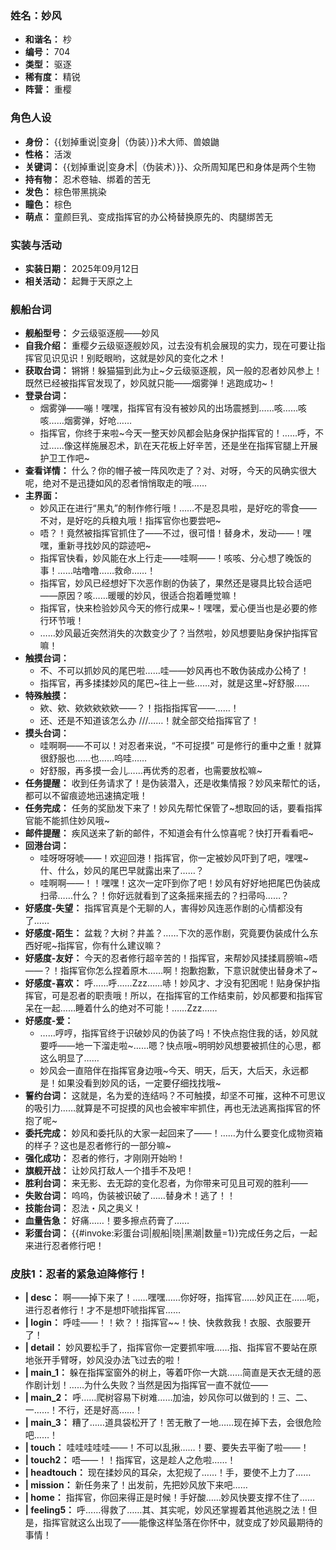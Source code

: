 ### 姓名：妙风
* **和谐名：** 杪
* **编号：** 704
* **类型：** 驱逐
* **稀有度：** 精锐
* **阵营：** 重樱


### 角色人设
* **身份：** {{划掉重说|变身|（伪装）}}术大师、兽娘鼬
* **性格：** 活泼
* **关键词：** {{划掉重说|变身术|（伪装术）}}、众所周知尾巴和身体是两个生物
* **持有物：** 忍术卷轴、绑着的苦无
* **发色：** 棕色带黑挑染
* **瞳色：** 棕色
* **萌点：** 童颜巨乳、变成指挥官的办公椅替换原先的、肉腿绑苦无


### 实装与活动
* **实装日期：** 2025年09月12日
* **相关活动：** 起舞于天原之上


### 舰船台词
* **舰船型号：** 夕云级驱逐舰——妙风
* **自我介绍：** 重樱夕云级驱逐舰妙风，过去没有机会展现的实力，现在可要让指挥官见识见识！别眨眼哟，这就是妙风的变化之术！
* **获取台词：** 锵锵！躲猫猫到此为止~夕云级驱逐舰，风一般的忍者妙风参上！既然已经被指挥官发现了，妙风就只能——烟雾弹！逃跑成功~！
* **登录台词：**
  * 烟雾弹——嘣！嘿嘿，指挥官有没有被妙风的出场震撼到……咳……咳咳……烟雾弹，好呛……
  * 指挥官，你终于来啦~今天一整天妙风都会贴身保护指挥官的！……呼，不过……像这样施展忍术，趴在天花板上好辛苦，还是坐在指挥官腿上开展护卫工作吧~
* **查看详情：** 什么？你的帽子被一阵风吹走了？对、对呀，今天的风确实很大呢，绝对不是迅捷如风的忍者悄悄取走的哦……
* **主界面：**
  * 妙风正在进行“黑丸”的制作修行哦！……不是忍具啦，是好吃的零食——不对，是好吃的兵粮丸哦！指挥官你也要尝吧~
  * 唔？！竟然被指挥官抓住了——不过，很可惜！替身术，发动——！嘿嘿，重新寻找妙风的踪迹吧~
  * 指挥官快看，妙风能在水上行走——哇啊——！咳咳、分心想了晚饭的事！……咕噜噜……救命……！
  * 指挥官，妙风已经想好下次恶作剧的伪装了，果然还是寝具比较合适吧——原因？咳……暖暖的妙风，很适合抱着睡觉嘛！
  * 指挥官，快来检验妙风今天的修行成果~！嘿嘿，爱心便当也是必要的修行环节哦！
  * ……妙风最近突然消失的次数变少了？当然啦，妙风想要贴身保护指挥官嘛！
* **触摸台词：**
  * 不、不可以抓妙风的尾巴啦……哇——妙风再也不敢伪装成办公椅了！
  * 指挥官，再多揉揉妙风的尾巴~往上一些……对，就是这里~好舒服……
* **特殊触摸：**
  * 欸、欸、欸欸欸欸欸——？！指指指挥官——……！
  * 还、还是不知道该怎么办 ///……！就全部交给指挥官了！
* **摸头台词：**
  * 哇啊啊——不可以！对忍者来说，“不可捉摸” 可是修行的重中之重！就算很舒服也……也……呜哇……
  * 好舒服，再多摸一会儿……再优秀的忍者，也需要放松嘛~
* **任务提醒：** 收到任务请求了！是伪装潜入，还是收集情报？妙风来帮忙的话，都可以不留痕迹地迅速搞定哦！
* **任务完成：** 任务的奖励发下来了！妙风先帮忙保管了~想取回的话，要看指挥官能不能抓住妙风哦~
* **邮件提醒：** 疾风送来了新的邮件，不知道会有什么惊喜呢？快打开看看吧~
* **回港台词：**
  * 哇呀呀呀唬——！欢迎回港！指挥官，你一定被妙风吓到了吧，嘿嘿~什、什么，妙风的尾巴早就露出来了……？
  * 哇啊啊——！！嘿嘿！这次一定吓到你了吧！妙风有好好地把尾巴伪装成扫帚……什么？！你好远就看到了这条摇来摇去的？扫帚吗……？
* **好感度-失望：** 指挥官真是个无聊的人，害得妙风连恶作剧的心情都没有了……
* **好感度-陌生：** 盆栽？大树？井盖？……下次的恶作剧，究竟要伪装成什么东西好呢~指挥官，你有什么建议嘛？
* **好感度-友好：** 今天的忍者修行超辛苦的！指挥官，来帮妙风揉揉肩膀嘛~唔——？！指挥官你怎么捏着原木……啊！抱歉抱歉，下意识就使出替身术了~
* **好感度-喜欢：** 呼……呼……Zzz……哧！妙风才、才没有犯困呢！贴身保护指挥官，可是忍者的职责哦！所以，在指挥官的工作结束前，妙风都要和指挥官呆在一起……睡着什么的绝对不可能！……Zzz……
* **好感度-爱：**
  * ……哼哼，指挥官终于识破妙风的伪装了吗！不快点抱住我的话，妙风就要呼——地一下溜走啦~……嗯？快点哦~明明妙风想要被抓住的心思，都这么明显了……
  * 妙风会一直陪伴在指挥官身边哦~今天、明天，后天，大后天，永远都是！如果没看到妙风的话，一定要仔细找找哦~
* **誓约台词：** 这就是，名为爱的连结吗？不可触摸，却坚不可摧，这种不可思议的吸引力……就算是不可捉摸的风也会被牢牢抓住，再也无法逃离指挥官的怀抱了呢~
* **委托完成：** 妙风和委托队的大家一起回来了——！……为什么要变化成物资箱的样子？这也是忍者修行的一部分嘛~
* **强化成功：** 忍者的修行，才刚刚开始哟！
* **旗舰开战：** 让妙风打敌人一个措手不及吧！
* **胜利台词：** 来无影、去无踪的变化忍者，为你带来可见且可观的胜利——
* **失败台词：** 呜呜，伪装被识破了……替身术！逃了！！
* **技能台词：** 忍法・风之奥义！
* **血量告急：** 好痛……！要多擦点药膏了……
* **彩蛋台词：** {{#invoke:彩蛋台词|舰船|晓|黑潮|数量=1}}完成任务之后，一起来进行忍者修行吧！


### 皮肤1：忍者的紧急迫降修行！
* **| desc：** 啊——掉下来了！……嘿嘿……你好呀，指挥官……妙风正在……呃，进行忍者修行！才不是想吓唬指挥官……
* **| login：** 呼哇——！！欸？！指挥官~~！快、快救救我！衣服、衣服要开了！
* **| detail：** 妙风要松手了，指挥官你一定要抓牢哦……指、指挥官不要站在原地张开手臂呀，妙风没办法飞过去的啦！
* **| main_1：** 躲在指挥室窗外的树上，等着吓你一大跳……简直是天衣无缝的恶作剧计划！……为什么失败？当然是因为指挥官一直不就位——
* **| main_2：** 呼……爬树容易下树难……加油，妙风你可以做到的！三、二、一……！不行，还是好高……！
* **| main_3：** 糟了……道具袋松开了！苦无散了一地……现在掉下去，会很危险吧……！
* **| touch：** 哇哇哇哇哇——！不可以乱揪……！要、要失去平衡了啦——！
* **| touch2：** 唔——！！指挥官，这是趁人之危啦……！
* **| headtouch：** 现在揉妙风的耳朵，太犯规了……！手，要使不上力了……
* **| mission：** 新任务来了！出发前，先把妙风放下来吧……
* **| home：** 指挥官，你回来得正是时候！手好酸……妙风快要支撑不住了……
* **| feeling5：** 呼……得救了……其、其实呢，妙风还掌握着其他逃脱之法！但是，指挥官就这么出现了——能像这样坠落在你怀中，就变成了妙风最期待的事情！
